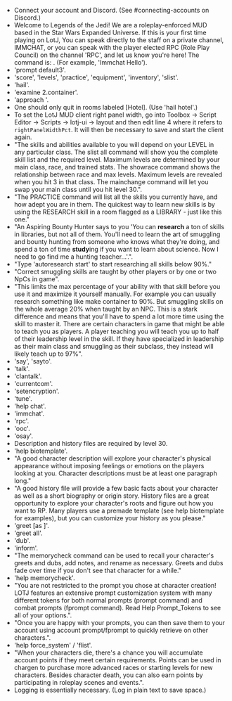 * Connect your account and Discord. (See #connecting-accounts on Discord.)
* Welcome to Legends of the Jedi! We are a roleplay-enforced MUD based in the
Star Wars Expanded Universe. If this is your first time playing on LotJ, You
can speak directly to the staff on a private channel, IMMCHAT, or you can
speak with the player elected RPC (Role Play Council) on the channel 'RPC',
and let us know you're here! The command is: <channel name> <your message>.
(For example, 'Immchat Hello').
* 'prompt default3'.
* 'score', 'levels', 'practice', 'equipment', 'inventory', 'slist'.
* 'hail'.
* 'examine 2.container'.
* 'approach <target>'.
* One should only quit in rooms labeled [Hotel]. (Use 'hail hotel'.)
* To set the LotJ MUD client right panel width, go into Toolbox → Script
Editor → Scripts → lotj-ui → layout and then edit line 4 where it refers to
`rightPanelWidthPct`. It will then be necessary to save and start the client
again.
* "The skills and abilities available to you will depend on your LEVEL in any
particular class. The slist all command will show you the complete skill list
and the required level. Maximum levels are determined by your main class, race,
and trained stats. The showrace command shows the relationship between race and
max levels. Maximum levels are revealed when you hit 3 in that class. The
mainchange command will let you swap your main class until you hit level 30.".
* "The PRACTICE command will list all the skills you currently have, and how
adept you are in them. The quickest way to learn new skills is by using the
RESEARCH skill in a room flagged as a LIBRARY - just like this one."
* "An Aspiring Bounty Hunter says to you 'You can **research** a ton of skills
in libraries, but not all of them. You'll need to learn the art of smuggling
and bounty hunting from someone who knows what they're doing, and spend a ton
of time **study**ing if you want to learn about science. Now I need to go find
me a hunting teacher...'.".
* "Type 'autoresearch start' to start researching all skills below 90%."
* "Correct smuggling skills are taught by other players or by one or two NpCs
in game".
* "This limits the max percentage of your ability with that skill before you
use it and maximize it yourself manually. For example you can usually
research something like make container to 90%. But smuggling skills on the
whole average 20% when taught by an NPC. This is a stark difference and means
that you'll have to spend a lot more time using the skill to master it. There
are certain characters in game that might be able to teach you as players. A
player teaching you will teach you up to half of their leadership level in the
skill. If they have specialized in leadership as their main class and
smuggling as their subclass, they instead will likely teach up to 97%".
* 'say', 'sayto'.
* 'talk'.
* 'clantalk'.
* 'currentcom'.
* 'setencryption'.
* 'tune'.
* 'help chat'.
* 'immchat'.
* 'rpc'.
* 'ooc'.
* 'osay'.
* Description and history files are required by level 30.
* 'help biotemplate'.
* "A good character description will explore your character's physical
appearance without imposing feelings or emotions on the players looking at
you. Character descriptions must be at least one paragraph long."
* "A good history file will provide a few basic facts about your character as
  well as a short biography or origin story. History files are a great
opportunity to explore your character's roots and figure out how you want to
RP. Many players use a premade template (see help biotemplate for examples),
but you can customize your history as you please."
* 'greet <target player> [as <alias>]'.
* 'greet all'.
* 'dub'.
* 'inform'.
* "The memorycheck command can be used to recall your character's greets and
dubs, add notes, and rename as necessary. Greets and dubs fade over time if
you don't see that character for a while."
* 'help memorycheck'.
* "You are not restricted to the prompt you chose at character creation! LOTJ
features an extensive prompt customization system with many different tokens
for both normal prompts (prompt command) and combat prompts (fprompt command).
Read Help Prompt_Tokens to see all of your options.".
* "Once you are happy with your prompts, you can then save them to your account
using account prompt/fprompt to quickly retrieve on other characters.".
* 'help force_system' / 'flist'.
* "When your characters die, there's a chance you will accumulate account
points if they meet certain requirements. Points can be used in chargen to
purchase more advanced races or starting levels for new characters. Besides
character death, you can also earn points by participating in roleplay scenes
and events.".
* Logging is essentially necessary. (Log in plain text to save space.)
